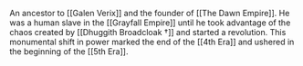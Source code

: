 An ancestor to [[Galen Verix]] and the founder of [[The Dawn Empire]]. He was a human slave in the [[Grayfall Empire]] until he took advantage of the chaos created by [[Dhuggith Broadcloak †]] and started a revolution. This monumental shift in power marked the end of the [[4th Era]] and ushered in the beginning of the [[5th Era]]. 